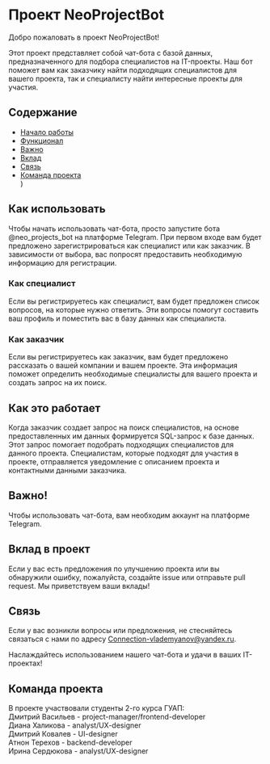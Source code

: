 # Проект NeoProjectBot

Добро пожаловать в проект NeoProjectBot!

Этот проект представляет собой чат-бота с базой данных, предназначенного для подбора специалистов на IT-проекты. Наш бот поможет вам как заказчику найти подходящих специалистов для вашего проекта, так и специалисту найти интересные проекты для участия.

## Содержание
- [Начало работы](#Как-использовать)
- [Функционал](#Как-это-работает)
- [Важно](#Важно)
- [Вклад](#Вклад-в-проект)
- [Связь](#Связь)
- [Команда проекта](#Команда-проекта)  
)

## Как использовать

Чтобы начать использовать чат-бота, просто запустите бота @neo_projects_bot на платформе Telegram. При первом входе вам будет предложено зарегистрироваться как специалист или как заказчик. В зависимости от выбора, вас попросят предоставить необходимую информацию для регистрации.

### Как специалист

Если вы регистрируетесь как специалист, вам будет предложен список вопросов, на которые нужно ответить. Эти вопросы помогут составить ваш профиль и поместить вас в базу данных как специалиста.

### Как заказчик

Если вы регистрируетесь как заказчик, вам будет предложено рассказать о вашей компании и вашем проекте. Эта информация поможет определить необходимые специалисты для вашего проекта и создать запрос на их поиск.

## Как это работает

Когда заказчик создает запрос на поиск специалистов, на основе предоставленных им данных формируется SQL-запрос к базе данных. Этот запрос помогает подобрать подходящих специалистов для данного проекта. Специалистам, которые подходят для участия в проекте, отправляется уведомление с описанием проекта и контактными данными заказчика.

## Важно!

Чтобы использовать чат-бота, вам необходим аккаунт на платформе Telegram.

## Вклад в проект

Если у вас есть предложения по улучшению проекта или вы обнаружили ошибку, пожалуйста, создайте issue или отправьте pull request. Мы приветствуем ваши вклады!

## Связь

Если у вас возникли вопросы или предложения, не стесняйтесь связаться с нами по адресу Connection-vlademyanov@yandex.ru.

Наслаждайтесь использованием нашего чат-бота и удачи в ваших IT-проектах!

## Команда проекта

В проекте участвовали студенты 2-го курса ГУАП:<br/>
Дмитрий Васильев - project-manager/frontend-developer<br/>
Диана Халикова - analyst/UX-designer<br/>
Дмитрий Ковалев - UI-designer<br/>
Атнон Терехов - backend-developer<br/>
Ирина Сердюкова - analyst/UX-designer<br/>
